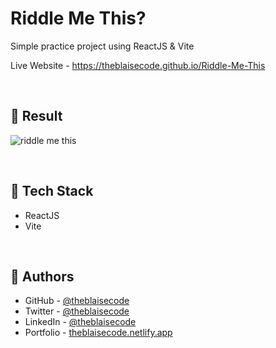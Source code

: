 # Riddle Me This?
Simple practice project using ReactJS & Vite

Live Website - https://theblaisecode.github.io/Riddle-Me-This

<br/>

## 🔶 Result
![riddle me this](https://github.com/theblaisecode/Riddle-Me-This/assets/89015653/1c350fd9-5e68-43d3-bf46-280aa3416535)

<br/>

## 🔶 Tech Stack

- ReactJS
- Vite

<br/>

## 🔶 Authors

- GitHub - [@theblaisecode](https://github.com/theblaisecode)
- Twitter - [@theblaisecode](https://twitter.com/theblaisecode)
- LinkedIn - [@theblaisecode](https://www.linkedin.com/in/theblaisecode)
- Portfolio - [theblaisecode.netlify.app](https://theblaisecode.netlify.app/)
